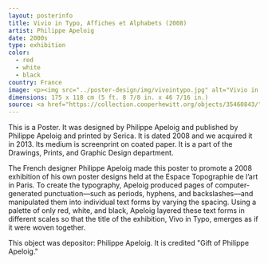 ```yaml
---
layout: posterinfo
title: Vivio in Typo, Affiches et Alphabets (2008)
artist: Philippe Apeloig
date: 2000s
type: exhibition
color: 
  - red
  - white
  - black
country: France
image: <p><img src="../poster-design/img/vivointypo.jpg" alt="Vivio in Typo poster"/></p>
dimensions: 175 x 118 cm (5 ft. 8 7/8 in. x 46 7/16 in.)
source: <a href="https://collection.cooperhewitt.org/objects/35460843/"> https://collection.cooperhewitt.org/objects/35460843 </a>
---
```


<p> This is a Poster. It was designed by Philippe Apeloig and published by Philippe Apeloig and printed by Serica. It is dated 2008 and we acquired it in 2013. Its medium is screenprint on coated paper. It is a part of the Drawings, Prints, and Graphic Design department. </p>
    
<p> The French designer Philippe Apeloig made this poster to promote a 2008 exhibition of his own poster designs held at the Espace Topographie de l’art in Paris. To create the typography, Apeloig produced pages of computer-generated punctuation—such as periods, hyphens, and backslashes—and manipulated them into individual text forms by varying the spacing. Using a palette of only red, white, and black, Apeloig layered these text forms in different scales so that the title of the exhibition, Vivo in Typo, emerges as if it were woven together. </p>

<p> This object was depositor: Philippe Apeloig. It is credited "Gift of Philippe Apeloig."</p>